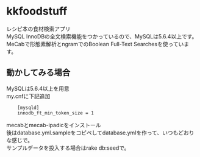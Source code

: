 kkfoodstuff
======================
レシピ本の食材検索アプリ  
MySQL InnoDBの全文検索機能をつかっているので、MySQLは5.6.4以上です。  
MeCabで形態素解析とngramでのBoolean Full-Text Searchesを使っています。

## 動かしてみる場合
MySQLは5.6.4以上を用意  
my.cnfに下記追加  
```
    [mysqld]
    innodb_ft_min_token_size = 1
```
mecabとmecab-ipadicをインストール  
後はdatabase.yml.sampleをコピペしてdatabase.ymlを作って、いつもどおりな感じで。  
サンプルデータを投入する場合はrake db:seedで。
